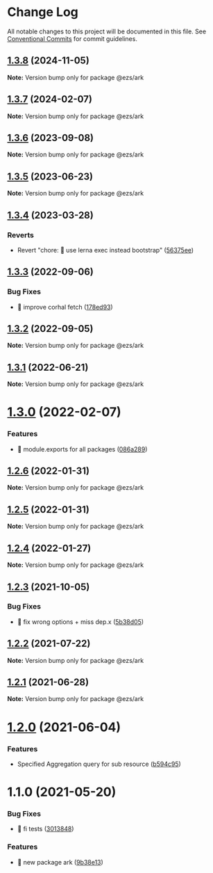 # Change Log

All notable changes to this project will be documented in this file.
See [Conventional Commits](https://conventionalcommits.org) for commit guidelines.

## [1.3.8](https://github.com/Inist-CNRS/ezs/compare/@ezs/ark@1.3.7...@ezs/ark@1.3.8) (2024-11-05)

**Note:** Version bump only for package @ezs/ark





## [1.3.7](https://github.com/Inist-CNRS/ezs/compare/@ezs/ark@1.3.6...@ezs/ark@1.3.7) (2024-02-07)

**Note:** Version bump only for package @ezs/ark





## [1.3.6](https://github.com/Inist-CNRS/ezs/compare/@ezs/ark@1.3.5...@ezs/ark@1.3.6) (2023-09-08)

**Note:** Version bump only for package @ezs/ark





## [1.3.5](https://github.com/Inist-CNRS/ezs/compare/@ezs/ark@1.3.4...@ezs/ark@1.3.5) (2023-06-23)

**Note:** Version bump only for package @ezs/ark





## [1.3.4](https://github.com/Inist-CNRS/ezs/compare/@ezs/ark@1.3.3...@ezs/ark@1.3.4) (2023-03-28)


### Reverts

* Revert "chore: 🤖 use lerna exec instead bootstrap" ([56375ee](https://github.com/Inist-CNRS/ezs/commit/56375ee2bd7e9f69f61da3993ab569ca1c16c547))





## [1.3.3](https://github.com/Inist-CNRS/ezs/compare/@ezs/ark@1.3.2...@ezs/ark@1.3.3) (2022-09-06)


### Bug Fixes

* 🐛 improve corhal fetch ([178ed93](https://github.com/Inist-CNRS/ezs/commit/178ed93ab3eccf087ad9098c614bbe801fcf8aa1))





## [1.3.2](https://github.com/Inist-CNRS/ezs/compare/@ezs/ark@1.3.1...@ezs/ark@1.3.2) (2022-09-05)

**Note:** Version bump only for package @ezs/ark





## [1.3.1](https://github.com/Inist-CNRS/ezs/compare/@ezs/ark@1.3.0...@ezs/ark@1.3.1) (2022-06-21)

**Note:** Version bump only for package @ezs/ark





# [1.3.0](https://github.com/Inist-CNRS/ezs/compare/@ezs/ark@1.2.6...@ezs/ark@1.3.0) (2022-02-07)


### Features

* 🎸 module.exports for all packages ([086a289](https://github.com/Inist-CNRS/ezs/commit/086a289ccbaa5c72ee7bc6652ab3c6c6b5578138))





## [1.2.6](https://github.com/Inist-CNRS/ezs/compare/@ezs/ark@1.2.5...@ezs/ark@1.2.6) (2022-01-31)

**Note:** Version bump only for package @ezs/ark





## [1.2.5](https://github.com/Inist-CNRS/ezs/compare/@ezs/ark@1.2.4...@ezs/ark@1.2.5) (2022-01-31)

**Note:** Version bump only for package @ezs/ark





## [1.2.4](https://github.com/Inist-CNRS/ezs/compare/@ezs/ark@1.2.3...@ezs/ark@1.2.4) (2022-01-27)

**Note:** Version bump only for package @ezs/ark





## [1.2.3](https://github.com/Inist-CNRS/ezs/compare/@ezs/ark@1.2.2...@ezs/ark@1.2.3) (2021-10-05)


### Bug Fixes

* 🐛 fix wrong options + miss dep.x ([5b38d05](https://github.com/Inist-CNRS/ezs/commit/5b38d05199a9a49c73d264f4ddb9a45dd0e64c7e))





## [1.2.2](https://github.com/Inist-CNRS/ezs/compare/@ezs/ark@1.2.1...@ezs/ark@1.2.2) (2021-07-22)

**Note:** Version bump only for package @ezs/ark





## [1.2.1](https://github.com/Inist-CNRS/ezs/compare/@ezs/ark@1.2.0...@ezs/ark@1.2.1) (2021-06-28)

**Note:** Version bump only for package @ezs/ark





# [1.2.0](https://github.com/Inist-CNRS/ezs/compare/@ezs/ark@1.1.0...@ezs/ark@1.2.0) (2021-06-04)


### Features

* Specified Aggregation query for sub resource ([b594c95](https://github.com/Inist-CNRS/ezs/commit/b594c952b5baa57c818d62f4e9cf6d25d4bd1c7a))





# 1.1.0 (2021-05-20)


### Bug Fixes

* 🐛 fi tests ([3013848](https://github.com/Inist-CNRS/ezs/commit/3013848f45be4d2cd8df14bed4d2e2793e23a4e1))


### Features

* 🎸 new package ark ([9b38e13](https://github.com/Inist-CNRS/ezs/commit/9b38e13ef490daf65b433d4de0ad4d96d6e8b2b5))
